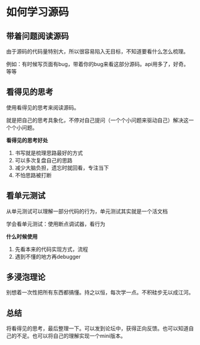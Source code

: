 # 如何学习源码

## 带着问题阅读源码

由于源码的代码量特别大，所以很容易陷入无目标，不知道要看什么怎么梳理。

例如：有时候写页面有bug，带着你的bug来看这部分源码。api用多了，好奇。等等

## 看得见的思考

使用看得见的思考来阅读源码。

就是把自己的思考具象化，不停对自己提问（一个个小问题来驱动自己）解决这一个个小问题。

**看得见的思考好处**

1. 书写就是梳理思路最好的方式
2. 可以多次复盘自己的思路
3. 减少大脑负担，遗忘时就回看，专注当下
4. 不怕思路被打断

## 看单元测试

从单元测试可以理解一部分代码的行为，单元测试其实就是一个活文档

学会看单元测试：使用断点调试器，看行为

**什么时候使用**

1. 先看本来的代码实现方式，流程
2. 遇到不懂的地方再debugger

## 多浸泡理论

别想着一次性把所有东西都搞懂。持之以恒，每次学一点。不积硅步无以成江河。

## 总结

将看得见的思考，最后整理一下。可以发到论坛中，获得正向反馈。也可以知道自己的不足。也可以将自己的理解实现一个mini版本。